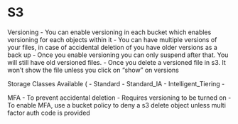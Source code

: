 # S3

Versioning
	- You can enable versioning in each bucket which enables versioning for each objects within it
	- You can have multiple versions of your files, in case of accidental deletion of you have older versions as a back up
	- Once you enable versioning you can only suspend after that. You will still have old versioned files. 
	- Once you delete a versioned file in s3. It won’t show the file unless you click on “show” on versions

Storage Classes Available (
	- Standard
	- Standard_IA
	- Intelligent_Tiering
	- 

MFA
	- To prevent accidental deletion
	- Requires versioning to be turned on
	- To enable MFA, use a bucket policy to deny a s3 delete object unless multi factor auth code is provided